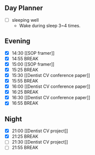 ## Day Planner
- [ ] sleeping well
	- Wake during sleep 3~4 times.
## Evening
- [x] 14:30 [[SOP framer]]
- [x] 14:55 BREAK
- [x] 15:00 [[SOP framer]]
- [x] 15:25 BREAK
- [x] 15:30 [[Dentist CV conference paper]]
- [x] 15:55 BREAK
- [x] 16:00 [[Dentist CV conference paper]]
- [x] 16:25 BREAK
- [x] 16:30 [[Dentist CV conference paper]]
- [x] 16:55 BREAK
## Night
- [x] 21:00 [[Dentist CV project]]
- [x] 21:25 BREAK
- [ ] 21:30 [[Dentist CV project]]
- [ ] 21:55 BREAK